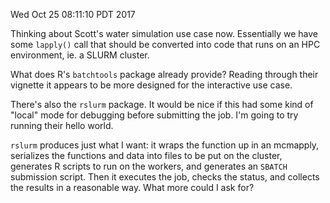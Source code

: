 Wed Oct 25 08:11:10 PDT 2017

Thinking about Scott's water simulation use case now. Essentially we have
some `lapply()` call that should be converted into code that runs on an HPC
environment, ie. a SLURM cluster.

What does R's `batchtools` package already provide? Reading through their
vignette it appears to be more designed for the interactive use case.

There's also the `rslurm` package. It would be nice if this had some kind
of "local" mode for debugging before submitting the job.
I'm going to try running their hello world.

`rslurm` produces just what I want: it wraps the function up in an
mcmapply, serializes the functions and data into files to be put on the
cluster, generates R scripts to run on the workers, and generates an
`SBATCH` submission script. Then it executes the job, checks the status,
and collects the results in a reasonable way.
What more could I ask for?
